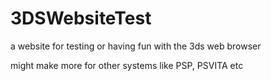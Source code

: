 # 3DSWebsiteTest
a website for testing or having fun with the 3ds web browser


might make more for other systems like PSP, PSVITA etc
